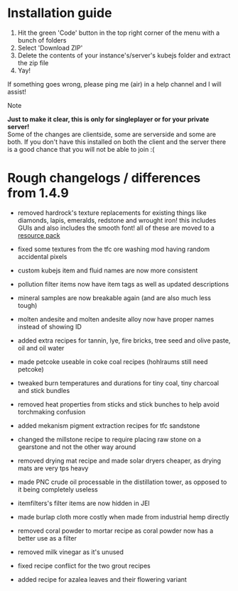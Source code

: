 # Installation guide
1. Hit the green 'Code' button in the top right corner of the menu with a bunch of folders
2. Select 'Download ZIP'
3. Delete the contents of your instance's/server's kubejs folder and extract the zip file
4. Yay!

If something goes wrong, please ping me (air) in a help channel and I will assist!

> [!note]
> **Just to make it clear, this is only for singleplayer or for your private server!**  
> Some of the changes are clientside, some are serverside and some are both. If you don't have this installed on both the client and the server there is a good chance that you will not be able to join :(




# Rough changelogs / differences from 1.4.9
- removed hardrock's texture replacements for existing things like diamonds, lapis, emeralds, redstone and wrought iron! this includes GUIs and also includes the smooth font! all of these are moved to a [resource pack](https://github.com/airsh4de/htfc3-kubejs_patches/blob/main/hardrock's%20texture%20overrides.zip)
- fixed some textures from the tfc ore washing mod having random accidental pixels
- custom kubejs item and fluid names are now more consistent
- pollution filter items now have item tags as well as updated descriptions
- mineral samples are now breakable again (and are also much less tough)
- molten andesite and molten andesite alloy now have proper names instead of showing ID

- added extra recipes for tannin, lye, fire bricks, tree seed and olive paste, oil and oil water
- made petcoke useable in coke coal recipes (hohlraums still need petcoke)
- tweaked burn temperatures and durations for tiny coal, tiny charcoal and stick bundles
- removed heat properties from sticks and stick bunches to help avoid torchmaking confusion
- added mekanism pigment extraction recipes for tfc sandstone
- changed the millstone recipe to require placing raw stone on a gearstone and not the other way around
- removed drying mat recipe and made solar dryers cheaper, as drying mats are very tps heavy
- made PNC crude oil processable in the distillation tower, as opposed to it being completely useless
- itemfilters's filter items are now hidden in JEI
- made burlap cloth more costly when made from industrial hemp directly
- removed coral powder to mortar recipe as coral powder now has a better use as a filter
- removed milk vinegar as it's unused
- fixed recipe conflict for the two grout recipes
- added recipe for azalea leaves and their flowering variant
